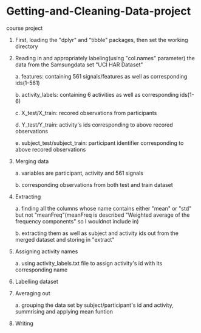 # Getting-and-Cleaning-Data-project
course project
1.  First, loading the "dplyr" and "tibble" packages, then set the working directory

2.  Reading in and appropriately labeling(using "col.names" parameter) the data from the Samsungdata set "UCI HAR Dataset"

    a. features: containing 561 signals/features as well as corresponding ids(1-561)

    b. activity_labels: containing 6 activities as well as corresponding ids(1-6)

    c. X_test/X_train: recored observations from participants

    d. Y_test/Y_train: activity's ids corresponding to above recored observations

    e. subject_test/subject_train: participant identifier corresponding to above recored observations

3.  Merging data

    a. variables are participant, activity and 561 signals

    b. corresponding observations from both test and train dataset

4.  Extracting

    a. finding all the columns whose name contains either "mean" or "std" but not "meanFreq"(meanFreq is described "Weighted average of          the frequency components" so I wouldnot include in)

    b. extracting them as well as subject and activity ids out from the merged dataset and storing in "extract"

5.  Assigning activity names

    a. using activity_labels.txt file to assign activity's id with its corresponding name

6. Labelling dataset 

7.  Averaging out

    a. grouping the data set by subject/participant's id and activity, summrising and applying mean funtion 

8.  Writing
